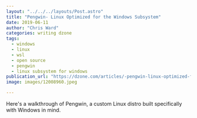 ```yaml
---
layout: "../../../layouts/Post.astro"
title: "Pengwin- Linux Optimized for the Windows Subsystem"
date: 2019-06-11
author: "Chris Ward"
categories: writing dzone
tags: 
  - windows
  - linux
  - wsl
  - open source
  - pengwin
  - linux subsystem for windows
publication_url: "https://dzone.com/articles/-pengwin-linux-optimized-for-the-windows-subsystem"
image: images/12008960.jpeg

---
```

Here's a walkthrough of Pengwin, a custom Linux distro built specifically with Windows in mind.

